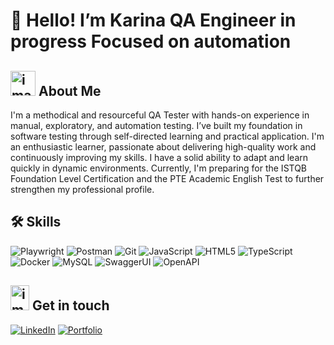 # 👋 Hello! I’m Karina QA Engineer in progress  Focused on automation

   ## <img width="40" height="40" alt="image" src="https://github.com/user-attachments/assets/c73cd600-701d-47a4-91cd-95808207e7dc" /> About Me
 

I'm a methodical and resourceful QA Tester with hands-on experience in manual, exploratory, and automation testing.
I’ve built my foundation in software testing through self-directed learning and practical application. I'm an enthusiastic learner, passionate about delivering high-quality work and continuously improving my skills. I have a solid ability to adapt and learn quickly in dynamic environments.
Currently, I'm preparing for the ISTQB Foundation Level Certification and the PTE Academic English Test to further strengthen my professional profile.

 ## 🛠️ Skills

![Playwright](https://img.shields.io/badge/Playwright-green)
![Postman](https://img.shields.io/badge/-Postman-orange)
![Git](https://img.shields.io/badge/Git-blue)
![JavaScript](https://img.shields.io/badge/JavaSript-yellow)
![HTML5](https://img.shields.io/badge/HTML5-red)
![TypeScript](https://img.shields.io/badge/TypeScrip-Yellow)
![Docker](https://img.shields.io/badge/Docker-yellow)
![MySQL](https://img.shields.io/badge/MySQL-red)
![SwaggerUI](https://img.shields.io/badge/SwaggerUI-red)
![OpenAPI](https://img.shields.io/badge/OpenAPI-red)

## <img width="30" height="40" alt="image" src="https://github.com/user-attachments/assets/22e3883b-a92b-4e6c-b6a4-9f9806bff6c7" />  Get in touch


[![LinkedIn](https://img.shields.io/badge/LinkedIn-karinasanmartinQE-blue?logo=linkedin)](www.linkedin.com/in/karina-san-martin-qe)
[![Portfolio](https://img.shields.io/badge/Portfolio-karinaQE-9cf?logo=internet-explorer)](https://github.com/karisanmartin?tab=repositories)

<!--- - 📫 How to reach me --->

<!---
karisanmartin/karisanmartin is a ✨ special ✨ repository because its `README.md` (this file) appears on your GitHub profile.
You can click the Preview link to take a look at your changes.
--->
